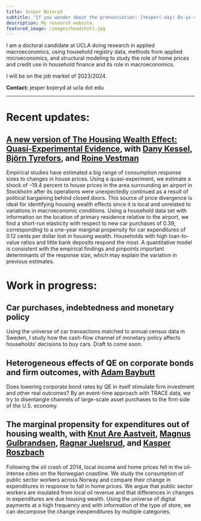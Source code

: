 ```yaml
---
title: Jesper Böjeryd
subtitle: "If you wonder about the pronunciation: [Yesper(-day) Bɜ-yɛ-reed]"
description: My research website.
featured_image: /images/headshot1.jpg
---
```


I am a doctoral candidate at UCLA doing research in applied macroeconomics, using household registry data, methods from applied microeconomics, and structural modeling to study the role of home prices and credit use in household finance and its role in macroeconomics.

I will be on the job market of 2023/2024.

**Contact:** jesper bojeryd at ucla dot edu

---

#  Recent updates:
## <a href="https://docs.google.com/viewer?url=https://github.com/bojeryd91/bojeryd91.github.io/raw/main/papers/DP18034-compressed.pdf">A new version of The Housing Wealth Effect: Quasi-Experimental Evidence</a>, with [Dany Kessel](https://sites.google.com/view/dany-kessel-phd-candidate/startsida), [Björn Tyrefors](http://btyrefors.se/), and [Roine Vestman](https://roinevestman.com/)
Empirical studies have estimated a big range of consumption response sizes to changes in house prices. Using a quasi-experiment, we estimate a shock of –19.4 percent to house prices in the area surrounding an airport in Stockholm after its operations were unexpectedly continued as a result of political bargaining behind closed doors. This source of price divergence is ideal for identifying housing wealth effects since it is local and unrelated to variations in macroeconomic conditions. Using a household data set with information on the location of primary residence relative to the airport, we find a short-run elasticity with respect to new car purchases of 0.39, corresponding to a one-year marginal propensity for car expenditures of 0.12 cents per dollar lost in housing wealth. Households with high loan-to-value ratios and little bank deposits respond the most. A quantitative model is consistent with the empirical findings and pinpoints important determinants of the response size, which may explain the variation in previous estimates.

#  Work in progress:
## Car purchases, indebtedness and monetary policy
Using the universe of car transactions matched to annual census data in Sweden, I study how the cash-flow channel of monetary policy affects households’ decisions to buy cars. Draft to come soon.

## Heterogeneous effects of QE on corporate bonds and firm outcomes, with [Adam Baybutt](http://www.adambaybutt.org/)
Does lowering corporate bond rates by QE in itself stimulate firm investment and other real outcomes? By an event-time approach with TRACE data, we try to disentangle channels of large-scale asset purchases to the firm side of the U.S. economy.

## The marginal propensity for expenditures out of housing wealth, with [Knut Are Aastveit](https://www.norges-bank.no/en/topics/Research/economists/Aastveit-Knut-Are/), [Magnus Gulbrandsen](https://www.norges-bank.no/en/topics/Research/economists/gulbrandsen-magnus/), [Ragnar Juelsrud](https://www.norges-bank.no/en/topics/Research/economists/juelsrud-ragnar/), and [Kasper Roszbach](https://sites.google.com/view/kasperroszbach)
Following the oil crash of 2014, local income and home prices fell in the oil-intense cities on the Norwegian coastline. We study the consumption of public sector workers across Norway and compare their change in expenditures in response to fall in home prices. We argue that public sector workers are insulated from local oil revenue and that differences in changes in expenditures are due housing wealth. Using the universe of digital payments at a high frequency and with information of the type of store, we can decompose the change inexpenditures by multiple categories.

<!--- 
## How environmental tax policy influences car purchases, with [Björn Tyrefors](https://www.ifn.se/forskare/ifn-forskare/bjorn-tyrefors/) and [Roine Vestman](https://roinevestman.com/)
The Swedish government has over the late 2010s and early 2020s used the bonus-malus system to encourage the purchases of fuel-efficient cars. The cutoffs are adjusted from time to time, and was in 2022 overnight adbruptly in-part abolished. In the Swedish motor vehicle registry we observe day-by-day transactions of each car, and we use this to analyze how car buyers respond to these changes and their environmental impact, and how buyers substitute between used, new, and different fuel-efficient cars. We also study the welfare transfer between different types of buyers, induced by the price sorting of fuel efficiency.
--->
